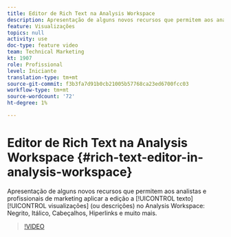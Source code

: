 ```yaml
---
title: Editor de Rich Text na Analysis Workspace
description: Apresentação de alguns novos recursos que permitem aos analistas e profissionais de marketing aplicar a edição a visualizações de texto (ou descrições) na Analysis Workspace - Negrito, Itálico, Cabeçalhos, Hiperlinks e muito mais.
feature: Visualizações
topics: null
activity: use
doc-type: feature video
team: Technical Marketing
kt: 1907
role: Profissional
level: Iniciante
translation-type: tm+mt
source-git-commit: f3b3fa7d91b0cb21005b57768ca23ed6700fcc03
workflow-type: tm+mt
source-wordcount: '72'
ht-degree: 1%

---
```



# Editor de Rich Text na Analysis Workspace {#rich-text-editor-in-analysis-workspace}

Apresentação de alguns novos recursos que permitem aos analistas e profissionais de marketing aplicar a edição a [!UICONTROL texto] [!UICONTROL visualizações] (ou descrições) no Analysis Workspace: Negrito, Itálico, Cabeçalhos, Hiperlinks e muito mais.

>[!VIDEO](https://video.tv.adobe.com/v/23726/?quality=12)
